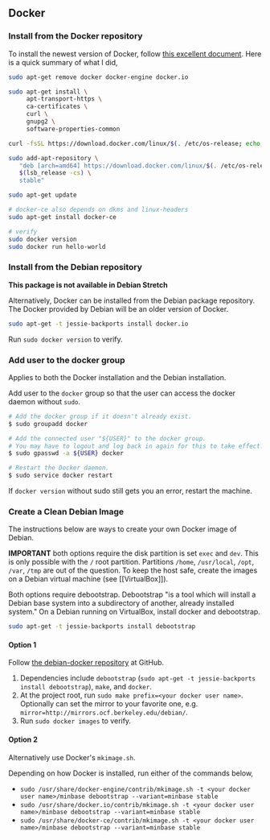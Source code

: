 ## Docker

### Install from the Docker repository

To install the newest version of Docker, follow [this excellent document](https://docs.docker.com/engine/installation/linux/docker-ce/debian/). Here is a quick summary of what I did,

```bash
sudo apt-get remove docker docker-engine docker.io

sudo apt-get install \
     apt-transport-https \
     ca-certificates \
     curl \
     gnupg2 \
     software-properties-common

curl -fsSL https://download.docker.com/linux/$(. /etc/os-release; echo "$ID")/gpg | sudo apt-key add -

sudo add-apt-repository \
   "deb [arch=amd64] https://download.docker.com/linux/$(. /etc/os-release; echo "$ID") \
   $(lsb_release -cs) \
   stable"

sudo apt-get update

# docker-ce also depends on dkms and linux-headers
sudo apt-get install docker-ce

# verify
sudo docker version
sudo docker run hello-world
```

### Install from the Debian repository

**This package is not available in Debian Stretch**

Alternatively, Docker can be installed from the Debian package repository. The Docker provided by Debian will be an older version of Docker.

```bash
sudo apt-get -t jessie-backports install docker.io
```

Run `sudo docker version` to verify.

### Add user to the docker group

Applies to both the Docker installation and the Debian installation.

Add user to the `docker` group so that the user can access the docker daemon without `sudo`.

```bash
# Add the docker group if it doesn't already exist.
$ sudo groupadd docker

# Add the connected user "${USER}" to the docker group.
# You may have to logout and log back in again for this to take effect.
$ sudo gpasswd -a ${USER} docker

# Restart the Docker daemon.
$ sudo service docker restart
```

If `docker version` without sudo still gets you an error, restart the machine.

### Create a Clean Debian Image

The instructions below are ways to create your own Docker image of Debian.

**IMPORTANT** both options require the disk partition is set `exec` and `dev`. This is only possible with the `/` root partition.  Partitions `/home`, `/usr/local`, `/opt`, `/var`, `/tmp` are out of the question. To keep the host safe, create the images on a Debian virtual machine (see [[VirtualBox]]).

Both options require debootstrap. Debootstrap "is a tool which will install a Debian base system into a subdirectory of another, already installed system." On a Debian running on VirtualBox, install docker and debootstrap.

```bash
sudo apt-get -t jessie-backports install debootstrap
```

#### Option 1

Follow [the debian-docker repository](https://github.com/jmtd/debian-docker) at GitHub.

1. Dependencies include `debootstrap` (`sudo apt-get -t jessie-backports install debootstrap`), `make`, and `docker`.
2. At the project root, run `sudo make prefix=<your docker user name>`. Optionally can set the mirror to your favorite one, e.g.  `mirror=http://mirrors.ocf.berkeley.edu/debian/`.
3. Run `sudo docker images` to verify.

#### Option 2

Alternatively use Docker's `mkimage.sh`.

Depending on how Docker is installed, run either of the commands below,

* `sudo /usr/share/docker-engine/contrib/mkimage.sh -t <your docker user name>/minbase debootstrap --variant=minbase stable`
* `sudo /usr/share/docker.io/contrib/mkimage.sh -t <your docker user name>/minbase debootstrap --variant=minbase stable`
* `sudo /usr/share/docker-ce/contrib/mkimage.sh -t <your docker user name>/minbase debootstrap --variant=minbase stable`

